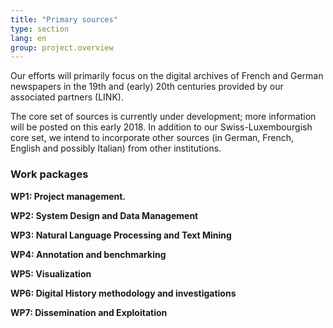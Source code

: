 ```yaml
---
title: "Primary sources"
type: section
lang: en
group: project.overview
---
```


Our efforts will primarily focus on the digital archives of French and German newspapers in the 19th and (early) 20th centuries provided by our associated partners (LINK).

<!-- more -->

 The core set of sources is currently under development; more information will be posted on this early 2018.
In addition to our Swiss-Luxembourgish core set, we intend to incorporate other sources (in German, French, English and possibly Italian) from other institutions.


### Work packages

**WP1: Project management.**

**WP2: System Design and Data Management**

**WP3: Natural Language Processing and Text Mining**

**WP4: Annotation and benchmarking**

**WP5: Visualization**

**WP6: Digital History methodology and investigations**

**WP7: Dissemination and Exploitation**